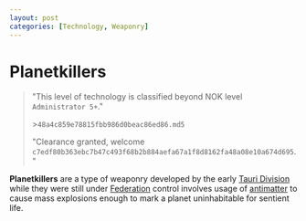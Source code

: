 ```yaml
---
layout: post
categories: [Technology, Weaponry]
---
```


# Planetkillers

> "This level of technology is classified beyond NOK level `Administrator 5+`."
>
> \>`48a4c859e78815fbb986d0beac86ed86.md5`
>
> "Clearance granted, welcome `c7edf80b363ebc7b47c493f68b2b884aefa67a1f8d8162fa48a08e10a674d695`."

**Planetkillers** are a type of weaponry developed by the early [Tauri Division](../factions/tauri) while they were still under [Federation](../factions/federation) control involves usage of [antimatter](antimatter) to cause mass explosions enough to mark a planet uninhabitable for sentient life.
